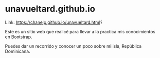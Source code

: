 # unavueltard.github.io

Link: https://chanelp.github.io/unavueltard.html?

Este es un sitio web que realicé para llevar a la practica mis conocimientos en Bootstrap.

Puedes dar un recorrido y conocer un poco sobre mi isla, República Dominicana.
